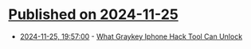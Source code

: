 # [Published on 2024-11-25](index.md)

* [2024-11-25, 19:57:00](https://soylentnews.org/article.pl?sid=24/11/23/1920222&from=rss) - [What Graykey Iphone Hack Tool Can Unlock](https://soylentnews.org/article.pl?sid=24/11/23/1920222&from=rss)
